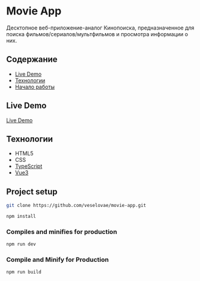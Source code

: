 # Movie App
Десктопное веб-приложение-аналог Кинопоиска, предназначенное для поиска фильмов/сериалов/мультфильмов и просмотра информации о них.

## Содержание
- [Live Demo](#live-demo)
- [Технологии](#технологии)
- [Начало работы](#project-setup)

## Live Demo
[Live Demo](https://veselovae.github.io/movie-app/)

## Технологии
- HTML5
- CSS
- [TypeScript](https://www.typescriptlang.org/)
- [Vue3](https://v3.ru.vuejs.org/)

## Project setup
```sh
git clone https://github.com/veselovae/movie-app.git
```
```sh
npm install
```
### Compiles and minifies for production
```sh
npm run dev
```

### Compile and Minify for Production
```sh
npm run build
```
